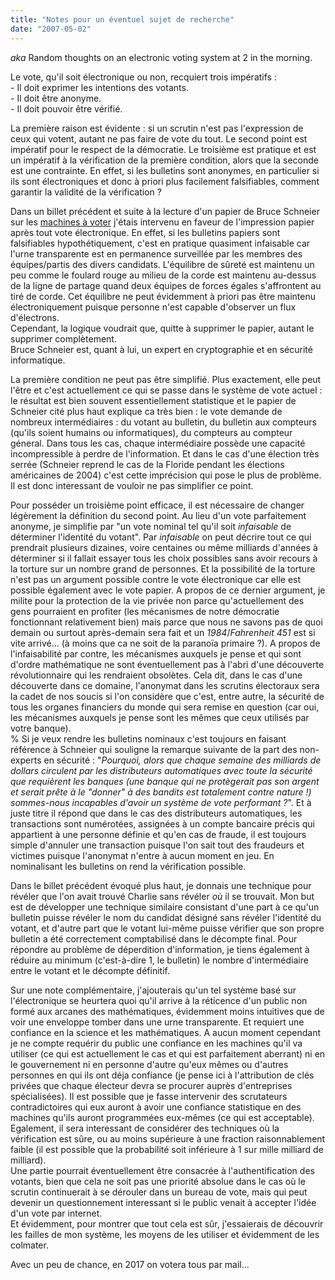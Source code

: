 ```yaml
---
title: "Notes pour un éventuel sujet de recherche"
date: "2007-05-02"
---
```


_aka_ Random thoughts on an electronic voting system at 2 in the morning.

Le vote, qu'il soit électronique ou non, recquiert trois impératifs :  
\- Il doit exprimer les intentions des votants.  
\- Il doit être anonyme.  
\- Il doit pouvoir être vérifié.  

La première raison est évidente : si un scrutin n'est pas l'expression de ceux qui votent, autant ne pas faire de vote du tout. Le second point est impératif pour le respect de la démocratie. Le troisième est pratique et est un impératif à la vérification de la première condition, alors que la seconde est une contrainte. En effet, si les bulletins sont anonymes, en particulier si ils sont électroniques et donc à priori plus facilement falsifiables, comment garantir la validité de la vérification ?

Dans un billet précédent et suite à la lecture d'un papier de Bruce Schneier sur les [machines à voter](http://www.schneier.com/blog/archives/2006/11/more_on_electro.html) j'étais intervenu en faveur de l'impression papier après tout vote électronique. En effet, si les bulletins papiers sont falsifiables hypothétiquement, c'est en pratique quasiment infaisable car l'urne transparente est en permanence surveillée par les membres des équipes/partis des divers candidats. L'équilibre de sûreté est maintenu un peu comme le foulard rouge au milieu de la corde est maintenu au-dessus de la ligne de partage quand deux équipes de forces égales s'affrontent au tiré de corde. Cet équilibre ne peut évidemment à priori pas être maintenu électroniquement puisque personne n'est capable d'observer un flux d'électrons.  
Cependant, la logique voudrait que, quitte à supprimer le papier, autant le supprimer complètement.  
Bruce Schneier est, quant à lui, un expert en cryptographie et en sécurité informatique.

La première condition ne peut pas être simplifié. Plus exactement, elle peut l'être et c'est actuellement ce qui se passe dans le système de vote actuel : le résultat est bien souvent essentiellement statistique et le papier de Schneier cité plus haut explique ca très bien : le vote demande de nombreux intermédiaires : du votant au bulletin, du bulletin aux compteurs (qu'ils soient humains ou informatiques), du compteurs au compteur géneral. Dans tous les cas, chaque intermédiaire possède une capacité incompressible à perdre de l'information. Et dans le cas d'une élection très serrée (Schneier reprend le cas de la Floride pendant les élections américaines de 2004) c'est cette imprécision qui pose le plus de problème. Il est donc interessant de vouloir ne pas simplifier ce point.

Pour posséder un troisième point efficace, il est nécessaire de changer légèrement la définition du second point. Au lieu d'un vote parfaitement anonyme, je simplifie par "un vote nominal tel qu'il soit _infaisable_ de déterminer l'identité du votant". Par _infaisable_ on peut décrire tout ce qui prendrait plusieurs dizaines, voire centaines ou même milliards d'années à déterminer si il fallait essayer tous les choix possibles sans avoir recours à la torture sur un nombre grand de personnes. Et la possibilité de la torture n'est pas un argument possible contre le vote électronique car elle est possible également avec le vote papier. A propos de ce dernier argument, je milite pour la protection de la vie privée non parce qu'actuellement des gens pourraient en profiter (les mécanismes de notre démocratie fonctionnant relativement bien) mais parce que nous ne savons pas de quoi demain ou surtout après-demain sera fait et un _1984_/_Fahrenheit 451_ est si vite arrivé... (à moins que ca ne soit de la paranoïa primaire ?). A propos de l'infaisabilité par contre, les mécanismes auxquels je pense et qui sont d'ordre mathématique ne sont éventuellement pas à l'abri d'une découverte révolutionnaire qui les rendraient obsolètes. Cela dit, dans le cas d'une découverte dans ce domaine, l'anonymat dans les scrutins électoraux sera la cadet de nos soucis si l'on considère que c'est, entre autre, la sécurité de tous les organes financiers du monde qui sera remise en question (car oui, les mécanismes auxquels je pense sont les mêmes que ceux utilisés par votre banque).  
% Si je veux rendre les bulletins nominaux c'est toujours en faisant référence à Schneier qui souligne la remarque suivante de la part des non-experts en sécurité : "_Pourquoi, alors que chaque semaine des milliards de dollars circulent par les distributeurs automatiques avec toute la sécurité que requièrent les banques (une banque qui ne protègerait pas son argent et serait prête à le "donner" à des bandits est totalement contre nature !) sommes-nous incapables d'avoir un système de vote performant ?_". Et à juste titre il répond que dans le cas des distributeurs automatiques, les transactions sont numérotées, assignées à un compte bancaire précis qui appartient à une personne définie et qu'en cas de fraude, il est toujours simple d'annuler une transaction puisque l'on sait tout des fraudeurs et victimes puisque l'anonymat n'entre à aucun moment en jeu. En nominalisant les bulletins on rend la vérification possible.

Dans le billet précédent évoqué plus haut, je donnais une technique pour révéler que l'on avait trouvé Charlie sans révéler _où_ il se trouvait. Mon but est de développer une technique similaire consistant d'une part à ce qu'un bulletin puisse révéler le nom du candidat désigné sans révéler l'identité du votant, et d'autre part que le votant lui-même puisse vérifier que son propre bulletin a été correctement comptabilisé dans le décompte final. Pour répondre au problème de déperdition d'information, je tiens également à réduire au minimum (c'est-à-dire 1, le bulletin) le nombre d'intermédiaire entre le votant et le décompte définitif.

Sur une note complémentaire, j'ajouterais qu'un tel système basé sur l'électronique se heurtera quoi qu'il arrive à la réticence d'un public non formé aux arcanes des mathématiques, évidemment moins intuitives que de voir une enveloppe tomber dans une urne transparente. Et requiert une confiance en la science et les mathématiques. A aucun moment cependant je ne compte requérir du public une confiance en les machines qu'il va utiliser (ce qui est actuellement le cas et qui est parfaitement aberrant) ni en le gouvernement ni en personne d'autre qu'eux mêmes ou d'autres personnes en qui ils ont déja confiance (je pense ici à l'attribution de clés privées que chaque électeur devra se procurer auprès d'entreprises spécialisées). Il est possible que je fasse intervenir des scrutateurs contradictoires qui eux auront à avoir une confiance statistique en des machines qu'ils auront programmées eux-mêmes (ce qui est acceptable). Egalement, il sera interessant de considérer des techniques où la vérification est sûre, ou au moins supérieure à une fraction raisonnablement faible (il est possible que la probabilité soit inférieure à 1 sur mille milliard de milliard).  
Une partie pourrait éventuellement être consacrée à l'authentification des votants, bien que cela ne soit pas une priorité absolue dans le cas où le scrutin continuerait à se dérouler dans un bureau de vote, mais qui peut devenir un questionnement interessant si le public venait à accepter l'idée d'un vote par internet.  
Et évidemment, pour montrer que tout cela est sûr, j'essaierais de découvrir les failles de mon système, les moyens de les utiliser et évidemment de les colmater.

Avec un peu de chance, en 2017 on votera tous par mail...
